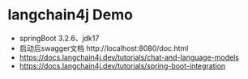 # langchain4j Demo
* springBoot 3.2.6、jdk17
* 启动后swagger文档 http://localhost:8080/doc.html
* https://docs.langchain4j.dev/tutorials/chat-and-language-models
* https://docs.langchain4j.dev/tutorials/spring-boot-integration
